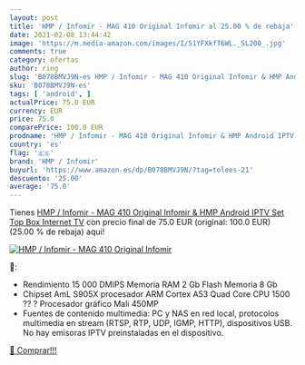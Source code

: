 ```yaml
---
layout: post
title: 'HMP / Infomir - MAG 410 Original Infomir al 25.00 % de rebaja'
date: 2021-02-08 13:44:42
image: 'https://m.media-amazon.com/images/I/51YFXkfT6WL._SL200_.jpg'
comments: true
category: ofertas
author: ring
slug: 'B078BMVJ9N-es HMP / Infomir - MAG 410 Original Infomir & HMP Android...'
sku: 'B078BMVJ9N-es'
tags: [ 'android', ]
actualPrice: 75.0 EUR
currency: EUR
price: 75.0
comparePrice: 100.0 EUR
prodname: 'HMP / Infomir - MAG 410 Original Infomir & HMP Android IPTV Set Top Box Internet TV'
country: 'es'
flag: '🇪🇸'
brand: 'HMP / Infomir'
buyurl: 'https://www.amazon.es/dp/B078BMVJ9N/?tag=tolees-21'
descuento: '25.00'
average: '75.0'
---
```


Tienes [HMP / Infomir - MAG 410 Original Infomir & HMP Android IPTV Set Top Box Internet TV](https://www.amazon.es/dp/B078BMVJ9N/?tag=tolees-21) con precio final de  75.0 EUR (original: 100.0 EUR) (25.00 %  de rebaja) aqui!

[![HMP / Infomir - MAG 410 Original Infomir](https://m.media-amazon.com/images/I/51YFXkfT6WL._SL200_.jpg)](https://www.amazon.es/dp/B078BMVJ9N/?tag=tolees-21)

🔎:

- Rendimiento 15 000 DMIPS Memoria RAM 2 Gb Flash Memoria 8 Gb
- Chipset AmL S905X procesador ARM Cortex A53 Quad Core CPU 1500 ?? ? Procesador gráfico Mali 450MP
- Fuentes de contenido multimedia: PC y NAS en red local, protocolos multimedia en stream (RTSP, RTP, UDP, IGMP, HTTP), dispositivos USB. No hay emisoras IPTV preinstaladas en el dispositivo.

[🛒 Comprar!!!](https://www.amazon.es/dp/B078BMVJ9N/?tag=tolees-21)
